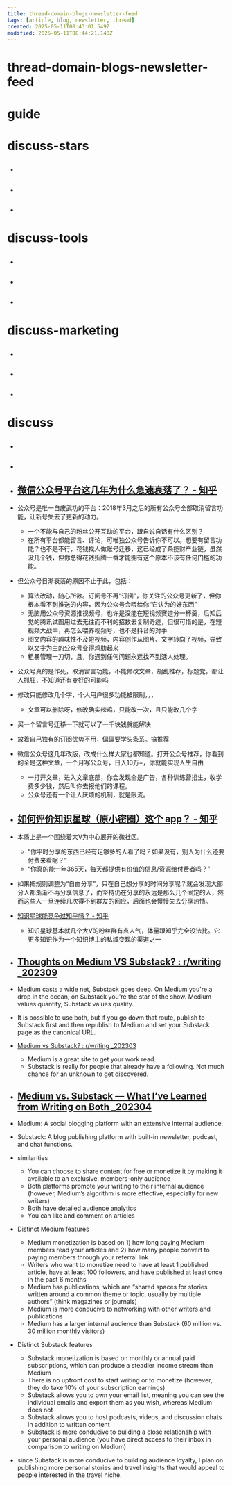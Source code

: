 ```yaml
---
title: thread-domain-blogs-newsletter-feed
tags: [article, blog, newsletter, thread]
created: 2025-05-11T08:43:01.549Z
modified: 2025-05-11T08:44:21.140Z
---
```


# thread-domain-blogs-newsletter-feed

# guide

# discuss-stars
- ## 

- ## 

- ## 
# discuss-tools
- ## 

- ## 

- ## 
# discuss-marketing
- ## 

- ## 

- ## 
# discuss
- ## 

- ## 

- ## [微信公众号平台这几年为什么急速衰落了？ - 知乎](https://www.zhihu.com/question/622867586)
- 公众号是唯一自废武功的平台：2018年3月之后的所有公众号全部取消留言功能，让新号失去了更新的动力。
  - 一个不能与自己的粉丝公开互动的平台，跟自说自话有什么区别？
  - 在所有平台都能留言、评论，可唯独公众号告诉你不可以。想要有留言功能？也不是不行，花钱找人做账号迁移，这已经成了条揽财产业链，虽然没几个钱，但你总得花钱折腾一番才能拥有这个原本不该有任何门槛的功能。
- 但公众号日渐衰落的原因不止于此，包括：
  - 算法改动，随心所欲。订阅号不再“订阅”，你关注的公众号更新了，但你根本看不到推送的内容，因为公众号会喂给你“它认为的好东西”
  - 无脑用公众号资源推视频号，也许是没能在短视频赛道分一杯羹，后知后觉的腾讯试图用过去无往而不利的招数去复制奇迹，但很可惜的是，在短视频大战中，再怎么喂养视频号，也不是抖音的对手
  - 图文内容的趣味性不及短视频，内容创作从图片、文字转向了视频，导致以文字为主的公众号变得鸡肋起来
  - 粗暴管理一刀切，且，你遇到任何问题永远找不到活人处理。

- 公众号真的是作死，取消留言功能，不能修改文章，胡乱推荐，标题党，都让人抓狂，不知道还有变好的可能吗
- 修改只能修改几个字，个人用户很多功能被限制，，，
  - 文章可以删除呀，修改确实辣鸡，只能改一次，且只能改几个字

- 买一个留言号迁移一下就可以了一千块钱就能解决

- 放着自己独有的订阅优势不用，偏偏要学头条系。搞推荐

- 微信公众号这几年改版，改成什么样大家也都知道。打开公众号推荐，你看到的全是这种文章，一个月写公众号，日入10万+，你就能实现人生自由
  - 一打开文章，进入文章底部，你会发现全是广告，各种训练营招生，收学费多少钱，然后叫你去报他们的课程。
  - 公众号还有一个让人厌烦的机制，就是限流。

- ## [如何评价知识星球（原小密圈）这个 app？ - 知乎](https://www.zhihu.com/question/51524198)
- 本质上是一个围绕着大V为中心展开的微社区。
  - “你平时分享的东西已经有足够多的人看了吗？如果没有，别人为什么还要付费来看呢？”
  - “你真的能一年365天，每天都提供有价值的信息/资源给付费者吗？”

- 如果把规则调整为“自由分享”，只在自己想分享的时间分享呢？就会发现大部分人都渐渐不再分享信息了，而坚持仍在分享的永远是那么几个固定的人，然而这些人一旦连续几次得不到群友的回应，后面也会慢慢失去分享热情。

- [知识星球能竞争过知乎吗？ - 知乎](https://www.zhihu.com/question/8960935052)
  - 知识星球基本就几个大V的粉丝群有点人气，体量跟知乎完全没法比。它更多知识作为一个知识博主的私域变现的渠道之一

- ## [Thoughts on Medium VS Substack? : r/writing _202309](https://www.reddit.com/r/writing/comments/16ba9fl/thoughts_on_medium_vs_substack/)
- Medium casts a wide net, Substack goes deep. On Medium you're a drop in the ocean, on Substack you're the star of the show. Medium values quantity, Substack values quality.

- It is possible to use both, but if you go down that route, publish to Substack first and then republish to Medium and set your Substack page as the canonical URL.

- [Medium vs Substack? : r/writing _202303](https://www.reddit.com/r/writing/comments/11yzfom/medium_vs_substack/)
  - Medium is a great site to get your work read. 
  - Substack is really for people that already have a following. Not much chance for an unknown to get discovered.

- ## [Medium vs. Substack — What I’ve Learned from Writing on Both _202304](https://medium.com/new-writers-welcome/medium-vs-substack-the-value-of-trying-for-yourself-77e33641b38f)
- Medium: A social blogging platform with an extensive internal audience.
- Substack: A blog publishing platform with built-in newsletter, podcast, and chat functions.
- similarities
  - You can choose to share content for free or monetize it by making it available to an exclusive, members-only audience
  - Both platforms promote your writing to their internal audience (however, Medium’s algorithm is more effective, especially for new writers)
  - Both have detailed audience analytics
  - You can like and comment on articles

- Distinct Medium features
  - Medium monetization is based on 1) how long paying Medium members read your articles and 2) how many people convert to paying members through your referral link
  - Writers who want to monetize need to have at least 1 published article, have at least 100 followers, and have published at least once in the past 6 months
  - Medium has publications, which are “shared spaces for stories written around a common theme or topic, usually by multiple authors” (think magazines or journals)
  - Medium is more conducive to networking with other writers and publications
  - Medium has a larger internal audience than Substack (60 million vs. 30 million monthly visitors)

- Distinct Substack features
  - Substack monetization is based on monthly or annual paid subscriptions, which can produce a steadier income stream than Medium
  - There is no upfront cost to start writing or to monetize (however, they do take 10% of your subscription earnings)
  - Substack allows you to own your email list, meaning you can see the individual emails and export them as you wish, whereas Medium does not
  - Substack allows you to host podcasts, videos, and discussion chats in addition to written content
  - Substack is more conducive to building a close relationship with your personal audience (you have direct access to their inbox in comparison to writing on Medium)

- since Substack is more conducive to building audience loyalty, I plan on publishing more personal stories and travel insights that would appeal to people interested in the travel niche.
